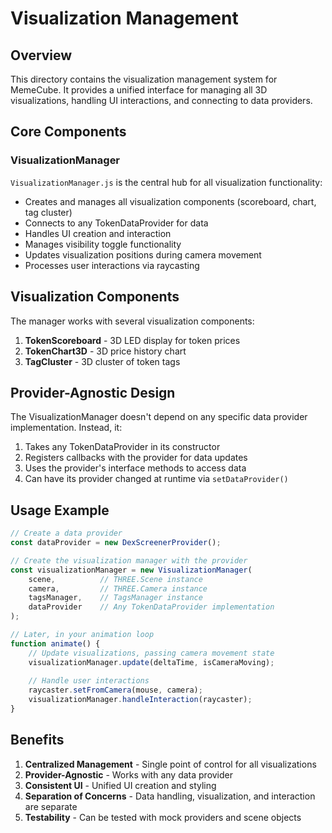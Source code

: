 # Visualization Management

## Overview

This directory contains the visualization management system for MemeCube. It provides a unified interface for managing all 3D visualizations, handling UI interactions, and connecting to data providers.

## Core Components

### VisualizationManager

`VisualizationManager.js` is the central hub for all visualization functionality:

- Creates and manages all visualization components (scoreboard, chart, tag cluster)
- Connects to any TokenDataProvider for data
- Handles UI creation and interaction
- Manages visibility toggle functionality
- Updates visualization positions during camera movement
- Processes user interactions via raycasting

## Visualization Components

The manager works with several visualization components:

1. **TokenScoreboard** - 3D LED display for token prices
2. **TokenChart3D** - 3D price history chart
3. **TagCluster** - 3D cluster of token tags

## Provider-Agnostic Design

The VisualizationManager doesn't depend on any specific data provider implementation. Instead, it:

1. Takes any TokenDataProvider in its constructor
2. Registers callbacks with the provider for data updates
3. Uses the provider's interface methods to access data
4. Can have its provider changed at runtime via `setDataProvider()`

## Usage Example

```javascript
// Create a data provider
const dataProvider = new DexScreenerProvider();

// Create the visualization manager with the provider
const visualizationManager = new VisualizationManager(
    scene,          // THREE.Scene instance
    camera,         // THREE.Camera instance
    tagsManager,    // TagsManager instance
    dataProvider    // Any TokenDataProvider implementation
);

// Later, in your animation loop
function animate() {
    // Update visualizations, passing camera movement state
    visualizationManager.update(deltaTime, isCameraMoving);
    
    // Handle user interactions
    raycaster.setFromCamera(mouse, camera);
    visualizationManager.handleInteraction(raycaster);
}
```

## Benefits

1. **Centralized Management** - Single point of control for all visualizations
2. **Provider-Agnostic** - Works with any data provider
3. **Consistent UI** - Unified UI creation and styling
4. **Separation of Concerns** - Data handling, visualization, and interaction are separate
5. **Testability** - Can be tested with mock providers and scene objects 